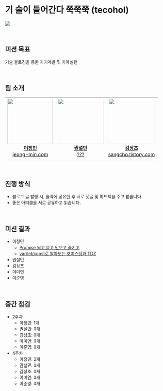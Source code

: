 # 기 술이 들어간다 쭉쭉쭉 (tecohol)

![](https://kaka0.net/data/file/humor/2097782907_OzwuQrpY_image.jpg)

&nbsp;

## 미션 목표

기술 블로깅을 통한 자기계발 및 자아실현

&nbsp;

## 팀 소개

<table width="100%" align="center">
  <tr>
    <td align="center" valign="top" width="20%">
      <a href="https://github.com/danmin20">
        <img src="https://avatars.githubusercontent.com/u/50590192?v=4" alt="" width="150px"/>
        <br />
        <b>이정민</b>
        <br />
        <a href="https://www.jeong-min.com/">
          jeong-min.com
        </a>
      </a>
    </td>
    <td align="center" valign="top" width="20%">
      <a href="https://github.com/stat-kwon">
        <img src="https://avatars.githubusercontent.com/u/83386688?v=4" alt="" width="150px"/>
        <br />
        <b>권설민</b>
        <br />
        <a href="">
          ???
        </a>
      </a>
    </td>
    <td align="center" valign="top" width="20%">
      <a href="https://github.com/SangchoKim">
        <img src="https://avatars.githubusercontent.com/SangchoKim" alt="" width="150px"/>
        <br />
        <b>김상초</b>
        <br />
        <a href="https://sangcho.tistory.com/">
          sangcho.tistory.com
        </a>
      </a>
    </td>
    <td align="center" valign="top" width="20%">
      <a href="https://github.com/iammiori">
        <img src="https://avatars.githubusercontent.com/u/46439995?v=4" alt="" width="150px"/>
        <br />
        <b>이미연</b>
        <br />
        <a href="">
          🚜 열심히 생성중..
        </a>
      </a>
    </td>
    <td align="center" valign="top" width="20%">
      <a href="https://github.com/Lee-Jun-Young">
        <img src="https://avatars.githubusercontent.com/u/47595801?v=4" alt="" width="150px"/>
        <br />
        <b>이준영</b>
        <br />
        <a href="https://snownow.tistory.com/">
          snownow.tistory.com
        </a>
      </a>
    </td>
  </tr>
</table>

&nbsp;

## 진행 방식

- 블로그 글 발행 시, 슬랙에 공유한 후 서로 댓글 및 피드백을 주고 받습니다.
- 좋은 아티클을 서로 공유하고 읽습니다.

&nbsp;

## 미션 결과

- 이정민
  - [Promise 씹고 뜯고 맛보고 즐기고](https://www.jeong-min.com/67-%08promise/)
  - [var/let/const로 알아보는 호이스팅과 TDZ](https://www.jeong-min.com/68-hoisting/)
- 권설민
- 김상초
- 이미연
- 이준영

&nbsp;

## 중간 점검
- 2주차
  - 이정민: 1개
  - 권설민: 0개
  - 김상초: 0개
  - 이미연: 0개
  - 이준영: 0개
- 4주차
  - 이정민: 2개
  - 권설민: 0개
  - 김상초: 0개
  - 이미연: 0개
  - 이준영: 0개

